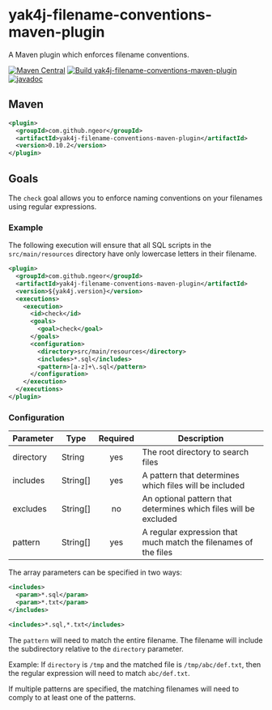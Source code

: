 # yak4j-filename-conventions-maven-plugin

A Maven plugin which enforces filename conventions.

[![Maven Central](https://img.shields.io/maven-central/v/com.github.ngeor/yak4j-filename-conventions-maven-plugin.svg?label=Maven%20Central)](https://central.sonatype.com/artifact/com.github.ngeor/yak4j-filename-conventions-maven-plugin/overview)
[![Build yak4j-filename-conventions-maven-plugin](https://github.com/ngeor/kamino/actions/workflows/build-plugins-yak4j-filename-conventions-maven-plugin.yml/badge.svg)](https://github.com/ngeor/kamino/actions/workflows/build-plugins-yak4j-filename-conventions-maven-plugin.yml)
[![javadoc](https://javadoc.io/badge2/com.github.ngeor/yak4j-filename-conventions-maven-plugin/javadoc.svg)](https://javadoc.io/doc/com.github.ngeor/yak4j-filename-conventions-maven-plugin)

## Maven

```xml
<plugin>
  <groupId>com.github.ngeor</groupId>
  <artifactId>yak4j-filename-conventions-maven-plugin</artifactId>
  <version>0.10.2</version>
</plugin>
```

## Goals

The `check` goal allows you to enforce naming conventions on your filenames
using regular expressions.

### Example

The following execution will ensure that all SQL scripts in the
`src/main/resources` directory have only lowercase letters in their filename.

```xml
<plugin>
  <groupId>com.github.ngeor</groupId>
  <artifactId>yak4j-filename-conventions-maven-plugin</artifactId>
  <version>${yak4j.version}</version>
  <executions>
    <execution>
      <id>check</id>
      <goals>
        <goal>check</goal>
      </goals>
      <configuration>
        <directory>src/main/resources</directory>
        <includes>*.sql</includes>
        <pattern>[a-z]+\.sql</pattern>
      </configuration>
    </execution>
  </executions>
</plugin>
```

### Configuration

| Parameter | Type     | Required | Description                                                      |
| --------- | -------- | :------: | ---------------------------------------------------------------- |
| directory | String   |   yes    | The root directory to search files                               |
| includes  | String[] |   yes    | A pattern that determines which files will be included           |
| excludes  | String[] |    no    | An optional pattern that determines which files will be excluded |
| pattern   | String[] |   yes    | A regular expression that much match the filenames of the files  |

The array parameters can be specified in two ways:

```xml
<includes>
  <param>*.sql</param>
  <param>*.txt</param>
</includes>
```

```xml
<includes>*.sql,*.txt</includes>
```

The `pattern` will need to match the entire filename. The filename will include
the subdirectory relative to the `directory` parameter.

Example: If `directory` is `/tmp` and the matched file is `/tmp/abc/def.txt`,
then the regular expression will need to match `abc/def.txt`.

If multiple patterns are specified, the matching filenames will need to comply
to at least one of the patterns.

